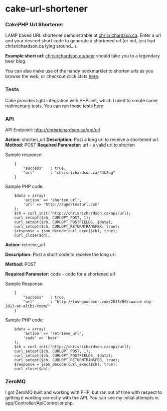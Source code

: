 cake-url-shortener
==================

### CakePHP Url Shortener

LAMP based URL shortener demonstrable at [chrisrichardson.ca](http://chrisrichardson.ca).  Enter a url and your desired short code to generate a shortened url (or not, just had chrisrichardson.ca lying around...).

<strong>Example short url</strong>: [chrisrichardson.ca/beer](http://chrisrichardson.ca/beer) should take you to a legendary beer blog.

You can also make use of the handy bookmarklet to shorten urls as you browse the web, or checkout click stats [here](http://chrisrichardson.ca/stats).

### Tests

Cake provides light integration with PHPUnit, which I used to create some rudimentary tests.  You can run those tests [here](http://chrisrichardson.ca/test.php).

### API

API Endpoint: http://chrisrichardson.ca/api/url

<strong>Action:</strong> shorten_url
<strong>Description:</strong> Post a long url to receive a shortened url.
<strong>Method:</strong> POST
<strong>Required Parameter:</strong> url - a valid url to shorten

Sample response:

```
	{
		"success"	: true,
		"url"		: "chrisrichardson.ca/44k2ug"
	}
```

Sample PHP code:

```
	$data = array(
		'action' => 'shorten_url',
		'url' => 'http://supertesturl.com'
	);
	$ch = curl_init('http://chrisrichardson.ca/api/url);
	curl_setopt($ch, CURLOPT_POST, 1);
	curl_setopt($ch, CURLOPT_POSTFIELDS, $data);
	curl_setopt($ch, CURLOPT_RETURNTRANSFER, true);
	$response = json_decode(curl_exec($ch), true);
	curl_close($ch);
```

<strong>Action:</strong> retrieve_url

<strong>Description:</strong> Post a short code to receive the long url.

<strong>Method:</strong> POST

<strong>Required Parameter:</strong> code - code for a shortened url


Sample Response:

```
	{
		"success"	: true,
		"url"		: "http://lovegoodbeer.com/2013/09/zwanze-day-2013-at-alibi-room/"
	}
```

Sample PHP code:

```
	$data = array(
		'action' => 'retrieve_url',
		'code' => 'beer'
	);
	$ch = curl_init('http://chrisrichardson.ca/api/url);
	curl_setopt($ch, CURLOPT_POST, 1);
	curl_setopt($ch, CURLOPT_POSTFIELDS, $data);
	curl_setopt($ch, CURLOPT_RETURNTRANSFER, true);
	$response = json_decode(curl_exec($ch), true);
	curl_close($ch);
```

### ZeroMQ

I got ZeroMQ built and working with PHP, but ran out of time with respect to getting it working correctly with the API.  You can see my initial attempts in app/Controller/ApiController.php.